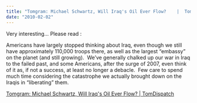 ```yaml
---
title: "Tomgram: Michael Schwartz, Will Iraq's Oil Ever Flow?    |  TomDispatch"
date: "2010-02-02"
---
```


Very interesting… Please read :  
  
Americans have largely stopped thinking about Iraq, even though we still have approximately 110,000 troops there, as well as the largest “embassy” on the planet (and still growing).  We’ve generally chalked up our war in Iraq to the failed past, and some Americans, after the surge of 2007, even think of it as, if not a success, at least no longer a debacle.  Few care to spend much time considering the catastrophe we actually brought down on the Iraqis in “liberating” them.  

  
[Tomgram: Michael Schwartz, Will Iraq's Oil Ever Flow? | TomDispatch](https://www.tomdispatch.com/post/175199/tomgram:_michael_schwartz,_will_iraq%27s_oil_ever_flow___/)
